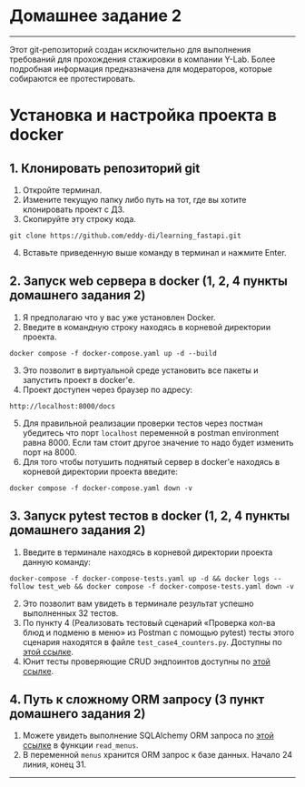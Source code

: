# Домашнее задание 2
---
Этот git-репозиторий создан исключительно для выполнения требований для прохождения стажировки в компании Y-Lab. Более подробная информация предназначена для модераторов, которые собираются ее протестировать. 

# Установка и настройка проекта в docker
## 1. Клонировать репозиторий git 

1. Откройте терминал. 
2. Измените текущую папку либо путь на тот, где вы хотите клонировать проект с ДЗ. 
3. Скопируйте эту строку кода. 

```
git clone https://github.com/eddy-di/learning_fastapi.git
```

4. Вставьте приведенную выше команду в терминал и нажмите Enter.

## 2. Запуск web сервера в docker (1, 2, 4 пункты домашнего задания 2)

1. Я предполагаю что у вас уже установлен Docker.
2. Введите в командную строку находясь в корневой директории проекта.

```
docker compose -f docker-compose.yaml up -d --build
```

3. Это позволит в виртуальной среде установить все пакеты и запустить проект в docker'e.
4. Проект доступен через браузер по адресу:

```
http://localhost:8000/docs
```

5. Для правильной реализации проверки тестов через постман убедитесь что порт `localhost` переменной в postman environment равна 8000. Если там стоит другое значение то надо будет изменить порт на 8000.
6. Для того чтобы потушить поднятый сервер в docker'e находясь в корневой директории проекта введите: 

```
docker compose -f docker-compose.yaml down -v
```

## 3. Запуск pytest тестов в docker (1, 2, 4 пункты домашнего задания 2)

1. Введите в терминале находясь в корневой директории проекта данную команду:

```
docker-compose -f docker-compose-tests.yaml up -d && docker logs --follow test_web && docker compose -f docker-compose-tests.yaml down -v
```

2. Это позволит вам увидеть в терминале результат успешно выполненных 32 тестов.
3. По пункту 4 (Реализовать тестовый сценарий «Проверка кол-ва блюд и подменю в меню» из Postman с помощью pytest) тесты этого сценария находятся в файле `test_case4_counters.py`. Доступны по [этой ссылке](https://github.com/eddy-di/learning_fastapi/blob/main/tests/test_case4_counters.py).
4. Юнит тесты проверяющие CRUD эндпоинтов доступны по [этой ссылке](https://github.com/eddy-di/learning_fastapi/blob/main/tests/test_crud.py).


## 4. Путь к сложному ORM запросу (3 пункт домашнего задания 2)

1. Можете увидеть выполнение SQLAlchemy ORM запроса по [этой ссылке](https://github.com/eddy-di/learning_fastapi/blob/main/app/main.py#L23) в функции `read_menus`.
2. В переменной `menus` хранится ORM запрос к базе данных. Начало 24 линия, конец 31.
---

